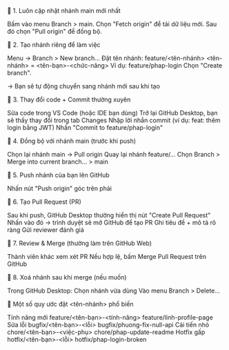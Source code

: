 🧩 1. Luôn cập nhật nhánh main mới nhất

Bấm vào menu Branch > main.
Chọn "Fetch origin" để tải dữ liệu mới.
Sau đó chọn "Pull origin" để đồng bộ.


🧩 2. Tạo nhánh riêng để làm việc

Menu → Branch > New branch...
Đặt tên nhánh: feature/<tên-nhánh>
                    <tên-nhánh> = <tên-bạn>-<chức-năng>
                    Ví dụ: feature/phap-login
Chọn "Create branch".

-> Bạn sẽ tự động chuyển sang nhánh mới sau khi tạo


🧩 3. Thay đổi code + Commit thường xuyên

Sửa code trong VS Code (hoặc IDE bạn dùng)
Trở lại GitHub Desktop, bạn sẽ thấy thay đổi trong tab Changes
Nhập lời nhắn commit (ví dụ: feat: thêm login bằng JWT)
Nhấn "Commit to feature/phap-login"

🧩 4. Đồng bộ với nhánh main (trước khi push)

Chọn lại nhánh main → Pull origin
Quay lại nhánh feature/...
Chọn Branch > Merge into current branch... > main


🧩 5. Push nhánh của bạn lên GitHub

Nhấn nút "Push origin" góc trên phải


🧩 6. Tạo Pull Request (PR)

Sau khi push, GitHub Desktop thường hiển thị nút "Create Pull Request"
Nhấn vào đó → trình duyệt sẽ mở GitHub để tạo PR
Ghi tiêu đề + mô tả rõ ràng
Gửi reviewer đánh giá


🧩 7. Review & Merge (thường làm trên GitHub Web)

Thành viên khác xem xét PR
Nếu hợp lệ, bấm Merge Pull Request trên GitHub


🧩 8. Xoá nhánh sau khi merge (nếu muốn)

Trong GitHub Desktop:
Chọn nhánh vừa dùng
Vào menu Branch > Delete...



📌 Một số quy ước đặt <tên-nhánh> phổ biến

Tính năng mới	feature/<tên-bạn>-<tính-năng>	feature/linh-profile-page
Sửa lỗi	        bugfix/<tên-bạn>-<lỗi>	        bugfix/phuong-fix-null-api
Cải tiến nhỏ	chore/<tên-bạn>-<việc-phụ>	    chore/phap-update-readme
Hotfix gấp	    hotfix/<tên-bạn>-<lỗi>	        hotfix/phap-login-broken